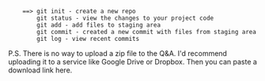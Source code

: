 
        ==> git init - create a new repo
            git status - view the changes to your project code 
            git add - add files to staging area
            git commit - created a new commit with files from staging area
            git log - view recent commits

P.S. There is no way to upload a zip file to the Q&A. I'd recommend uploading it to a service like Google Drive or Dropbox. Then you can paste a download link here. 



